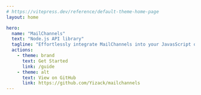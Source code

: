 ```yaml
---
# https://vitepress.dev/reference/default-theme-home-page
layout: home

hero:
  name: "MailChannels"
  text: "Node.js API library"
  tagline: "Effortlessly integrate MailChannels into your JavasScript or TypeScript applications"
  actions:
    - theme: brand
      text: Get Started
      link: /guide
    - theme: alt
      text: View on GitHub
      link: https://github.com/Yizack/mailchannels
---
```


<!-- @include: ../README.md#roadmap -->
